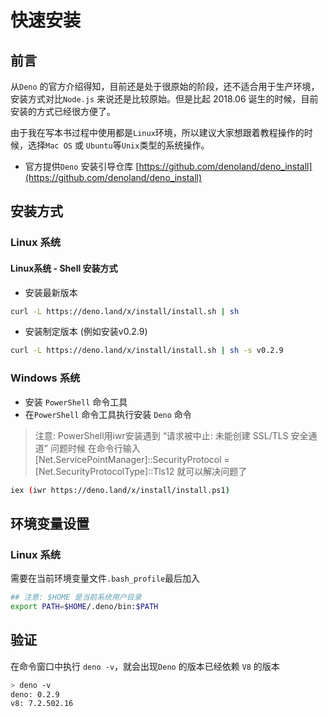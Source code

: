 # 快速安装

## 前言

从`Deno` 的官方介绍得知，目前还是处于很原始的阶段，还不适合用于生产环境，安装方式对比`Node.js` 来说还是比较原始。但是比起 2018.06 诞生的时候，目前安装的方式已经很方便了。

由于我在写本书过程中使用都是`Linux`环境，所以建议大家想跟着教程操作的时候，选择`Mac OS` 或 `Ubuntu`等`Unix`类型的系统操作。


- 官方提供`Deno` 安装引导仓库 [https://github.com/denoland/deno_install](https://github.com/denoland/deno_install)

## 安装方式


### Linux 系统

#### Linux系统 - Shell 安装方式

- 安装最新版本

```sh
curl -L https://deno.land/x/install/install.sh | sh
```

- 安装制定版本 (例如安装v0.2.9)

```sh
curl -L https://deno.land/x/install/install.sh | sh -s v0.2.9
```


### Windows 系统

- 安装 `PowerShell` 命令工具
- 在`PowerShell` 命令工具执行安装 `Deno` 命令

> 注意: 
> PowerShell用iwr安装遇到 “请求被中止: 未能创建 SSL/TLS 安全通道” 问题时候
> 在命令行输入 [Net.ServicePointManager]::SecurityProtocol = [Net.SecurityProtocolType]::Tls12
> 就可以解决问题了

```sh
iex (iwr https://deno.land/x/install/install.ps1)
```

## 环境变量设置

### Linux 系统

需要在当前环境变量文件`.bash_profile`最后加入

```sh
## 注意: $HOME 是当前系统用户目录
export PATH=$HOME/.deno/bin:$PATH
```

## 验证

在命令窗口中执行 `deno -v`，就会出现`Deno` 的版本已经依赖 `V8` 的版本

```sh
> deno -v
deno: 0.2.9
v8: 7.2.502.16

```